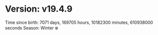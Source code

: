 # Version: v19.4.9
Time since birth: 7071 days, 169705 hours, 10182300 minutes, 610938000 seconds
Season: Winter ❄️
